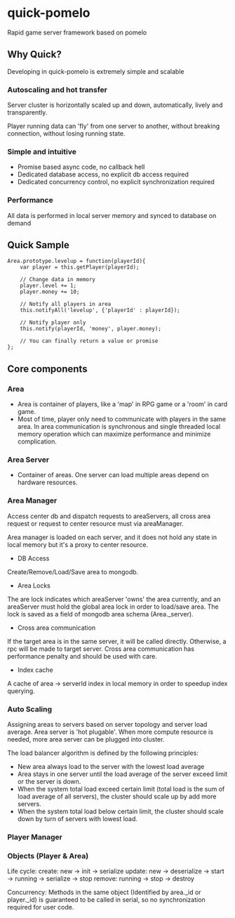# quick-pomelo
Rapid game server framework based on pomelo

## Why Quick?

Developing in quick-pomelo is extremely simple and scalable

### Autoscaling and hot transfer
Server cluster is horizontally scaled up and down, automatically, lively and transparently.

Player running data can 'fly' from one server to another, without breaking connection, without losing running state.

### Simple and intuitive

* Promise based async code, no callback hell
* Dedicated database access, no explicit db access required
* Dedicated concurrency control, no explicit synchronization required

### Performance
All data is performed in local server memory and synced to database on demand


## Quick Sample

```
Area.prototype.levelup = function(playerId){
	var player = this.getPlayer(playerId);

	// Change data in memory
	player.level += 1;
	player.money += 10;
	
	// Notify all players in area
	this.notifyAll('levelup', {'playerId' : playerId});

	// Notify player only
	this.notify(playerId, 'money', player.money);

	// You can finally return a value or promise
};
```

## Core components

### Area
* Area is container of players, like a 'map' in RPG game or a 'room' in card game.
* Most of time, player only need to communicate with players in the same area. In area communication is synchronous and single threaded local memory operation which can maximize performance and minimize complication.

###	Area Server
* Container of areas. One server can load multiple areas depend on hardware resources.

### Area Manager
Access center db and dispatch requests to areaServers, all cross area request or request to center resource must via areaManager.

Area manager is loaded on each server, and it does not hold any state in local memory but it's a proxy to center resource.

* DB Access

Create/Remove/Load/Save area to mongodb.

* Area Locks

The are lock indicates which areaServer 'owns' the area currently, and an areaServer must hold the global area lock in order to load/save area.
The lock is saved as a field of mongodb area schema (Area._server).

* Cross area communication

If the target area is in the same server, it will be called directly. Otherwise, a rpc will be made to target server.
Cross area communication has performance penalty and should be used with care.

* Index cache

A cache of area -> serverId index in local memory in order to speedup index querying.

### Auto Scaling
Assigning areas to servers based on server topology and server load average.
Area server is 'hot plugable'. When more compute resource is needed, more area server can be plugged into cluster.

The load balancer algorithm is defined by the following principles:
* New area always load to the server with the lowest load average
* Area stays in one server until the load average of the server exceed limit or the server is down.
* When the system total load exceed certain limit (total load is the sum of load average of all servers), the cluster should scale up by add more servers.
* When the system total load below certain limit, the cluster should scale down by turn of servers with lowest load.

### Player Manager


### Objects (Player & Area)

Life cycle:
create: new -> init -> serialize
update: new -> deserialize -> start -> running -> serialize -> stop
remove: running -> stop -> destroy

Concurrency:
Methods in the same object (Identified by area._id or player._id) is guaranteed to be called in serial, so no synchronization required for user code.


